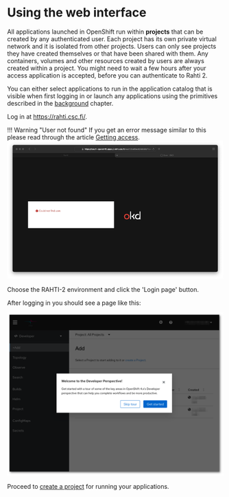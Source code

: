 # Using the web interface

All applications launched in OpenShift run within **projects** that can be
created by any authenticated user. Each project has its own private virtual
network and it is isolated from other projects. Users can only see projects
they have created themselves or that have been shared with them. Any
containers, volumes and other resources created by users are always created
within a project. You might need to wait a few hours after your access application is accepted, before you can 
authenticate to Rahti 2.

You can either select applications to run in the application catalog that is
visible when first logging in or launch any applications using the
primitives described in the [background](../concepts.md) chapter.

Log in at <https://rahti.csc.fi/>.

!!! Warning "User not found"
    If you get an error message similar to this please read through the article [Getting access](../access.md).
    ![Error_no_user](../../img/openshift_error_no_user.png)  


Choose the RAHTI-2 environment and click the 'Login page' button.

After logging in you should see a page like this:

![OpenShift main page](../../img/openshift_main_page_4.png)

Proceed to [create a project](projects_and_quota.md) for running your applications.
